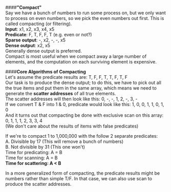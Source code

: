 ####**"Compact"**  
Say we have a bunch of numbers to run some process on, but we only want to process on even numbers, so we pick the even numbers out first. This is called compacting (or filtering).  
**Input**: x1, x2, x3, x4, x5  
**Predicate**: F, T, F, F, T (e.g. even or not?)  
**Sparse output**: -, x2, -, -, x5  
**Dense output**: x2, x5  
Generally dense output is preferred.  
Compact is most useful when we compact away a large number of elements, and the computation on each surviving element is expensive.

####**Core Algorithms of Compacting**  
Let's assume the predicate results are: T, F, F, T, T, F, T, F  
Our task is to produce the dense output; to do this, we have to pick out all the true items and put them in the same array, which means we need to generate the **scatter addresses** of all true elements.  
The scatter addresses will then look like this: 0, -, -, 1, 2, -, 3, -  
If we convert T & F into 1 & 0, predicate would look like this: 1, 0, 0, 1, 1, 0, 1, 0  
And it turns out that compacting be done with exclusive scan on this array: 0, 1, 1, 1, 2, 3, 3, 4  
(We don't care about the results of items with false predicates)  

If we're to compact 1 to 1,000,000 with the follow 2 separate predicates:  
A. Divisible by 17 (This will remove a bunch of numbers)  
B. Not divisible by 31 (This one won't)  
Time for predicating: A = B  
Time for scanning: A = B  
**Time for scattering: A < B**  

In a more generalized form of compacting, the predicate results might be numbers rather than simple T/F. In that case, we can also use scan to produce the scatter addresses.  
